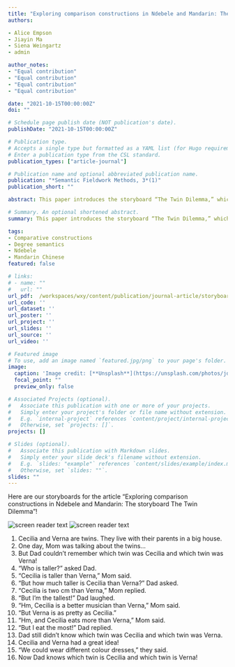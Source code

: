 ```yaml
---
title: "Exploring comparison constructions in Ndebele and Mandarin: The storyboard 'The Twin Dilemma'"
authors:

- Alice Empson
- Jiayin Ma
- Siena Weingartz
- admin

author_notes:
- "Equal contribution"
- "Equal contribution"
- "Equal contribution"
- "Equal contribution"

date: "2021-10-15T00:00:00Z"
doi: ""

# Schedule page publish date (NOT publication's date).
publishDate: "2021-10-15T00:00:00Z"

# Publication type.
# Accepts a single type but formatted as a YAML list (for Hugo requirements).
# Enter a publication type from the CSL standard.
publication_types: ["article-journal"]

# Publication name and optional abbreviated publication name.
publication: "*Semantic Fieldwork Methods, 3*(1)"
publication_short: ""

abstract: This paper introduces the storyboard “The Twin Dilemma,” which was created to investigate how languages encode comparisons, and in particular, comparative constructions. The storyboard aims to elicit different kinds of comparison constructions to inform linguistic analysis. We present two narrations of the storyboard, first from Ndebele (Niger­Congo, Bantu; Zimbabwe), and then from Mandarin Chinese, along with some initial hypotheses as to the syntactic and semantic analysis of the comparative in these languages.

# Summary. An optional shortened abstract.
summary: This paper introduces the storyboard “The Twin Dilemma,” which was created to investigate how languages encode comparisons, and in particular, comparative constructions.

tags:
- Comparative constructions
- Degree semantics
- Ndebele
- Mandarin Chinese
featured: false

# links:
# - name: ""
#   url: ""
url_pdf:  /workspaces/wxy/content/publication/journal-article/storyboard.pdf
url_code: ''
url_dataset: ''
url_poster: ''
url_project: ''
url_slides: ''
url_source: ''
url_video: ''

# Featured image
# To use, add an image named `featured.jpg/png` to your page's folder. 
image:
  caption: 'Image credit: [**Unsplash**](https://unsplash.com/photos/jdD8gXaTZsc)'
  focal_point: ""
  preview_only: false

# Associated Projects (optional).
#   Associate this publication with one or more of your projects.
#   Simply enter your project's folder or file name without extension.
#   E.g. `internal-project` references `content/project/internal-project/index.md`.
#   Otherwise, set `projects: []`.
projects: []

# Slides (optional).
#   Associate this publication with Markdown slides.
#   Simply enter your slide deck's filename without extension.
#   E.g. `slides: "example"` references `content/slides/example/index.md`.
#   Otherwise, set `slides: ""`.
slides: ""
---
```

Here are our storyboards for the article “Exploring comparison constructions in Ndebele and
Mandarin: The storyboard The Twin Dilemma”!

![screen reader text](storyboard1.png)
![screen reader text](storyboard2.png "African Version")

1. Cecilia and Verna are twins. They live with their parents in a big house.
2. One day, Mom was talking about the twins…
3. But Dad couldn’t remember which twin was Cecilia and which twin was Verna!
4. “Who is taller?” asked Dad.
5. “Cecilia is taller than Verna,” Mom said.
6. “But how much taller is Cecilia than Verna?” Dad asked.
7. “Cecilia is two cm than Verna,” Mom replied.
8. “But I’m the tallest!” Dad laughed.
9. “Hm, Cecilia is a better musician than Verna,” Mom said.
10. “But Verna is as pretty as Cecilia.”
11. “Hm, and Cecilia eats more than Verna,” Mom said.
12. “But I eat the most!” Dad replied.
13. Dad still didn’t know which twin was Cecilia and which twin was Verna.
14. Cecilia and Verna had a great idea!
15. “We could wear different colour dresses,” they said.
16. Now Dad knows which twin is Cecilia and which twin is Verna!